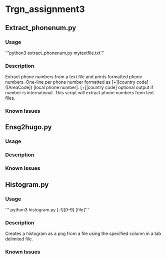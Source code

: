 # Trgn_assignment3

## Extract_phonenum.py

### Usage 

'''python3 extract_phonenum.py mytextfile.txt'''

### Description

Extract phone numbers from a text file and prints formatted phone numbers.
One-line per phone number formatted as [+][country code] ([AreaCode]) [local phone number]. [+][country code] optional output if number is international. This script will extract phone numbers from text files. 

### Known Issues


## Ensg2hugo.py

### Usage


### Description


### Known Issues

## Histogram.py

### Usage 

''' python3 histogram.py [-f][0-9] [file]'''

### Description

Creates a histogram as a png from a file using the specified column in a tab delimited file.

### Known Issues 
